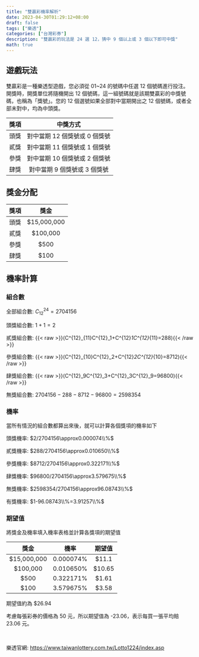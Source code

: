 ```yaml
---
title: "雙贏彩機率解析"
date: 2023-04-30T01:29:12+08:00
draft: false
tags: ["樂透"]
categories: ["台灣彩券"]
description: "雙贏彩的玩法是 24 選 12，猜中 9 個以上或 3 個以下即可中獎"
math: true
---
```

<!--more-->

## 遊戲玩法
雙贏彩是一種樂透型遊戲，您必須從 01~24 的號碼中任選 12 個號碼進行投注。開獎時，開獎單位將隨機開出 12 個號碼，這一組號碼就是該期雙贏彩的中獎號碼，也稱為「獎號」。您的 12 個選號如果全部對中當期開出之 12 個號碼，或者全部未對中，均為中頭獎。

| 獎項 | 中獎方式 |
| :-: | :-: |
| 頭獎 | 對中當期 12 個獎號或 0 個獎號 |
| 貳獎 | 對中當期 11 個獎號或 1 個獎號 |
| 參獎 | 對中當期 10 個獎號或 2 個獎號 |
| 肆獎 | 對中當期 9 個獎號或 3 個獎號 |

## 獎金分配
| 獎項 | 獎金 |
| :--: | :-: | 
| 頭獎 | $15,000,000 |
| 貳獎 | $100,000 |
| 參獎 | $500 |
| 肆獎 | $100 |

## 機率計算
### 組合數
全部組合數: $C^{24}_{12}=2704156$

頭獎組合數: $1+1=2$

貳獎組合數: {{< raw >}}\(C^{12}_{11}C^{12}_1+C^{12}_1C^{12}_{11}=288\){{< /raw >}}

參獎組合數: {{< raw >}}\(C^{12}_{10}C^{12}_2+C^{12}_2C^{12}_{10}=8712\){{< /raw >}}

肆獎組合數: {{< raw >}}\(C^{12}_9C^{12}_3+C^{12}_3C^{12}_9=96800\){{< /raw >}}

無獎組合數: $2704156-288-8712-96800=2598354$

### 機率

當所有情況的組合數都算出來後，就可以計算各個獎項的機率如下

頭獎機率: $2/2704156\approx0.000074\\%$

貳獎機率: $288/2704156\approx0.010650\\%$

參獎機率: $8712/2704156\approx0.322171\\%$

肆獎機率: $96800/2704156\approx3.579675\\%$

無獎機率: $2598354/2704156\approx96.08743\\%$

有獎機率: $1-96.08743\\%=3.91257\\%$

### 期望值

將獎金及機率填入機率表格並計算各獎項的期望值

| 獎金 | 機率 | 期望值 |
| :---: | :-: | :-: |
| $15,000,000 | 0.000074% | $11.1 |
| $100,000 | 0.010650% | $10.65 |
| $500 | 0.322171% | $1.61 |
| $100 | 3.579675% | $3.58 |

期望值約為 $26.94

考慮每張彩券的價格為 50 元，所以期望值為 -23.06，表示每買一張平均賠 23.06 元。

<br/>

樂透官網: https://www.taiwanlottery.com.tw/Lotto1224/index.asp